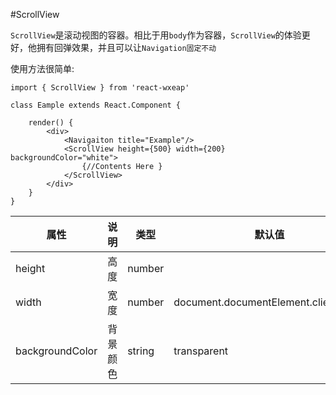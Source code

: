 #ScrollView

`ScrollView`是滚动视图的容器。相比于用`body`作为容器，`ScrollView`的体验更好，他拥有回弹效果，并且可以让`Navigation固定不动`

使用方法很简单:

```
import { ScrollView } from 'react-wxeap'

class Eample extends React.Component {

    render() {
        <div>
            <Navigaiton title="Example"/>
            <ScrollView height={500} width={200} backgroundColor="white">
                {//Contents Here }
            </ScrollView>
        </div>
    }
}

```

| 属性 | 说明 | 类型 | 默认值 |
| ----|-----|------|------ |
| height    | 高度     | number  |   |
| width | 宽度 | number | document.documentElement.clientWidth |
| backgroundColor    | 背景颜色  | string |  transparent  |

